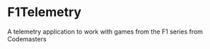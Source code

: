 F1Telemetry
===========

A telemetry application to work with games from the F1 series from Codemasters
